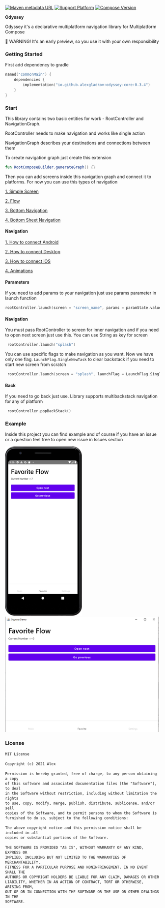 [![Maven metadata URL](https://img.shields.io/maven-metadata/v?color=blue&metadataUrl=https://s01.oss.sonatype.org/service/local/repo_groups/public/content/io/github/alexgladkov/odyssey-core/maven-metadata.xml&style=for-the-badge)](https://repo.maven.apache.org/maven2/io/github/alexgladkov/)
[![Support Platform](https://img.shields.io/static/v1?label=platforms&message=windows%20|%20macos%20|%20linux%20|%20android&color=green&style=for-the-badge)](https://github.com/AlexGladkov/Odyssey/tree/main/common/common-compose)
[![Compose Version](https://img.shields.io/static/v1?label=Compose%20version&message=v%201.0.0&color=purple&style=for-the-badge)](https://www.jetbrains.com/ru-ru/lp/compose-mpp/)

**Odyssey**

Odyssey it's a declarative multiplatform navigation library for Multiplatform Compose

🚧 WARNING! It's an early preview, so you use it with your own responsibility

### Getting Started

First add dependency to gradle

```kotlin
named("commonMain") {
    dependencies {
        implementation("io.github.alexgladkov:odyssey-core:0.3.4")
    }
}
```

### Start
This library contains two basic entities for work - RootController and NavigationGraph.

RootController needs to make navigation and works like single action

NavigationGraph describes your destinations and connections between them

To create navigation graph just create this extension

```kotlin 
fun RootComposeBuilder.generateGraph() {}
```

Then you can add screens inside this navigation graph and connect it to platforms. For now you can use 
this types of navigation

[1. Simple Screen](documentation/SIMPLE_SCREEN.md)

[2. Flow](documentation/FLOW_SCREEn.md)

[3. Bottom Navigation](documentation/BOTTOM_NAVIGATION.md)

[4. Bottom Sheet Navigation](documentation/BOTTOM_SHEET.md)

#### Navigation
[1. How to connect Android](documentation/ANDROID.md)

[2. How to connect Desktop](documentation/DESKTOP.md)

[3. How to connect iOS](documentation/IOS.md)

[4. Animations](documentation/ANIMATIONS.md)

#### Parameters

If you need to add params to your navigation just use params parameter in launch function

```kotlin
rootController.launch(screen = "screen_name", params = paramState.value)
```

#### Navigation

You must pass RootController to screen for inner navigation and if you need to open next screen
just use this. You can use String as key for screen

```kotlin
 rootController.launch("splash")
```

You can use specific flags to make navigation as you want. Now we have only one flag.
```LaunchFlag.SingleNewTask``` to clear backstack if you need to start new screen from scratch

```kotlin
 rootController.launch(screen = "splash", launchFlag = LaunchFlag.SingleNewTask)
```

#### Back

If you need to go back just use. Library supports multibackstack navigation for any of platform

```kotlin
 rootController.popBackStack()
```


### Example

Inside this project you can find example and of course if you have an issue or a question 
feel free to open new issue in Issues section

[<img src="screenshots/android-screen-favorite.png" width="250" height = "551" />](screenshots/android-screen-favorite.png)
[<img src="screenshots/desktop-screen-favorite.png" width="500" height = "375" />](screenshots/desktop-screen-favorite.png)

### License
```
MIT License

Copyright (c) 2021 Alex

Permission is hereby granted, free of charge, to any person obtaining a copy
of this software and associated documentation files (the "Software"), to deal
in the Software without restriction, including without limitation the rights
to use, copy, modify, merge, publish, distribute, sublicense, and/or sell
copies of the Software, and to permit persons to whom the Software is
furnished to do so, subject to the following conditions:

The above copyright notice and this permission notice shall be included in all
copies or substantial portions of the Software.

THE SOFTWARE IS PROVIDED "AS IS", WITHOUT WARRANTY OF ANY KIND, EXPRESS OR
IMPLIED, INCLUDING BUT NOT LIMITED TO THE WARRANTIES OF MERCHANTABILITY,
FITNESS FOR A PARTICULAR PURPOSE AND NONINFRINGEMENT. IN NO EVENT SHALL THE
AUTHORS OR COPYRIGHT HOLDERS BE LIABLE FOR ANY CLAIM, DAMAGES OR OTHER
LIABILITY, WHETHER IN AN ACTION OF CONTRACT, TORT OR OTHERWISE, ARISING FROM,
OUT OF OR IN CONNECTION WITH THE SOFTWARE OR THE USE OR OTHER DEALINGS IN THE
SOFTWARE.
```
